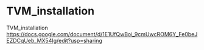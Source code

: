 # TVM_installation
TVM_installation 
https://docs.google.com/document/d/1E1UfQwBoi_9cmUwcROM6Y_Fe0beJEZDCqUeb_MX54Ig/edit?usp=sharing
